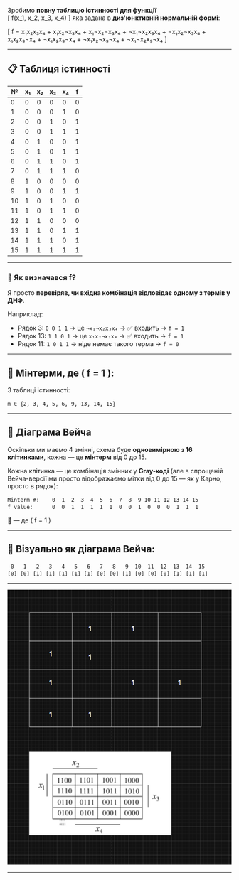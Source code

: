 Зробимо **повну таблицю істинності для функції**  
\[
f(x_1, x_2, x_3, x_4)
\]
яка задана в **диз'юнктивній нормальній формі**:

\[
f = x₁x₂x₃x₄ + x₁x₂¬x₃x₄ + x₁¬x₂¬x₃x₄ + ¬x₁¬x₂x₃x₄ + ¬x₁x₂¬x₃x₄ + x₁x₂x₃¬x₄ + ¬x₁x₂x₃¬x₄ + ¬x₁x₂¬x₃¬x₄ + ¬x₁¬x₂x₃¬x₄
\]

---

## 📋 Таблиця істинності

| №  | x₁ | x₂ | x₃ | x₄ | f |
|----|----|----|----|----|---|
|  0 |  0 |  0 |  0 |  0 | 0 |
|  1 |  0 |  0 |  0 |  1 | 0 |
|  2 |  0 |  0 |  1 |  0 | 1 |
|  3 |  0 |  0 |  1 |  1 | 1 |
|  4 |  0 |  1 |  0 |  0 | 1 |
|  5 |  0 |  1 |  0 |  1 | 1 |
|  6 |  0 |  1 |  1 |  0 | 1 |
|  7 |  0 |  1 |  1 |  1 | 0 |
|  8 |  1 |  0 |  0 |  0 | 0 |
|  9 |  1 |  0 |  0 |  1 | 1 |
| 10 |  1 |  0 |  1 |  0 | 0 |
| 11 |  1 |  0 |  1 |  1 | 0 |
| 12 |  1 |  1 |  0 |  0 | 0 |
| 13 |  1 |  1 |  0 |  1 | 1 |
| 14 |  1 |  1 |  1 |  0 | 1 |
| 15 |  1 |  1 |  1 |  1 | 1 |

---

### 🧠 Як визначався f?
Я просто **перевіряв, чи вхідна комбінація відповідає одному з термів у ДНФ**.

Наприклад:
- Рядок 3: `0 0 1 1` → це `¬x₁¬x₂x₃x₄` → ✅ входить → `f = 1`
- Рядок 13: `1 1 0 1` → це `x₁x₂¬x₃x₄` → ✅ входить → `f = 1`
- Рядок 11: `1 0 1 1` → ніде немає такого терма → `f = 0`

---


## 🔢 Мінтерми, де \( f = 1 \):

З таблиці істинності:
```
m ∈ {2, 3, 4, 5, 6, 9, 13, 14, 15}
```

---

## 🧩 Діаграма Вейча

Оскільки ми маємо 4 змінні, схема буде **одновимірною з 16 клітинками**, кожна — це **мінтерм** від 0 до 15.

Кожна клітинка — це комбінація змінних у **Gray-коді** (але в спрощеній Вейча-версії ми просто відображаємо мітки від 0 до 15 — як у Карно, просто в рядок):

```
Minterm #:    0  1  2  3  4  5  6  7  8  9 10 11 12 13 14 15
f value:      0  0  1  1  1  1  1  0  0  1  0  0  0  1  1  1
```

🔵 — де \( f = 1 \)

---

## 📌 Візуально як діаграма Вейча:

```
 0   1   2   3   4   5   6   7   8   9  10  11  12  13  14  15
[0] [0] [1] [1] [1] [1] [1] [0] [0] [1] [0] [0] [0] [1] [1] [1]
```

---

![Діаграма Вейча](screenshots/veyche_card.png)

---
